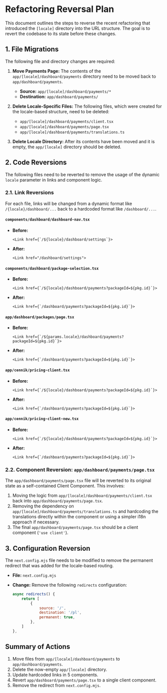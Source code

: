 # Refactoring Reversal Plan

This document outlines the steps to reverse the recent refactoring that introduced the `[locale]` directory into the URL structure. The goal is to revert the codebase to its state before these changes.

## 1. File Migrations

The following file and directory changes are required:

1.  **Move Payments Page:** The contents of the `app/[locale]/dashboard/payments` directory need to be moved back to `app/dashboard/payments`.
    *   **Source:** `app/[locale]/dashboard/payments/*`
    *   **Destination:** `app/dashboard/payments/`

2.  **Delete Locale-Specific Files:** The following files, which were created for the locale-based structure, need to be deleted:
    *   `app/[locale]/dashboard/payments/client.tsx`
    *   `app/[locale]/dashboard/payments/page.tsx`
    *   `app/[locale]/dashboard/payments/translations.ts`

3.  **Delete Locale Directory:** After its contents have been moved and it is empty, the `app/[locale]` directory should be deleted.

## 2. Code Reversions

The following files need to be reverted to remove the usage of the dynamic `locale` parameter in links and component logic.

### 2.1. Link Reversions

For each file, links will be changed from a dynamic format like `/{locale}/dashboard/...` back to a hardcoded format like `/dashboard/...`.

#### `components/dashboard/dashboard-nav.tsx`

*   **Before:**
    ```tsx
    <Link href={`/${locale}/dashboard/settings`}>
    ```
*   **After:**
    ```tsx
    <Link href="/dashboard/settings">
    ```

#### `components/dashboard/package-selection.tsx`

*   **Before:**
    ```tsx
    <Link href={`/${locale}/dashboard/payments?packageId=${pkg.id}`}>
    ```
*   **After:**
    ```tsx
    <Link href={`/dashboard/payments?packageId=${pkg.id}`}>
    ```

#### `app/dashboard/packages/page.tsx`

*   **Before:**
    ```tsx
    <Link href={`/${params.locale}/dashboard/payments?packageId=${pkg.id}`}>
    ```
*   **After:**
    ```tsx
    <Link href={`/dashboard/payments?packageId=${pkg.id}`}>
    ```

#### `app/cennik/pricing-client.tsx`

*   **Before:**
    ```tsx
    <Link href={`/${locale}/dashboard/payments?packageId=${pkg.id}`}>
    ```
*   **After:**
    ```tsx
    <Link href={`/dashboard/payments?packageId=${pkg.id}`}>
    ```

#### `app/cennik/pricing-client-new.tsx`

*   **Before:**
    ```tsx
    <Link href={`/${locale}/dashboard/payments?packageId=${pkg.id}`}>
    ```
*   **After:**
    ```tsx
    <Link href={`/dashboard/payments?packageId=${pkg.id}`}>
    ```

### 2.2. Component Reversion: `app/dashboard/payments/page.tsx`

The `app/dashboard/payments/page.tsx` file will be reverted to its original state as a self-contained Client Component. This involves:
1.  Moving the logic from `app/[locale]/dashboard/payments/client.tsx` back into `app/dashboard/payments/page.tsx`.
2.  Removing the dependency on `app/[locale]/dashboard/payments/translations.ts` and hardcoding the translations directly within the component or using a simpler i18n approach if necessary.
3.  The final `app/dashboard/payments/page.tsx` should be a client component (`'use client'`).

## 3. Configuration Reversion

The `next.config.mjs` file needs to be modified to remove the permanent redirect that was added for the locale-based routing.

*   **File:** `next.config.mjs`
*   **Change:** Remove the following `redirects` configuration:

    ```javascript
    async redirects() {
        return [
            {
                source: '/',
                destination: '/pl',
                permanent: true,
            },
        ]
    },
    ```

## Summary of Actions

1.  Move files from `app/[locale]/dashboard/payments` to `app/dashboard/payments`.
2.  Delete the now-empty `app/[locale]` directory.
3.  Update hardcoded links in 5 components.
4.  Revert `app/dashboard/payments/page.tsx` to a single client component.
5.  Remove the redirect from `next.config.mjs`.